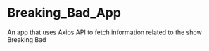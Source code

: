 # Breaking_Bad_App
An app that uses Axios API to fetch information related to the show Breaking Bad
